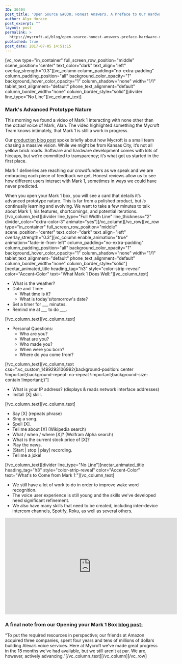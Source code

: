 ```yaml
---
ID: 30404
post_title: 'Open Source &#038; Honest Answers, A Preface to Our Hardware Device'
author: Alyx Horace
post_excerpt: ""
layout: post
permalink: >
  https://mycroft.ai/blog/open-source-honest-answers-preface-hardware-device/
published: true
post_date: 2017-07-05 14:51:15
---
```

[vc_row type="in_container" full_screen_row_position="middle" scene_position="center" text_color="dark" text_align="left" overlay_strength="0.3"][vc_column column_padding="no-extra-padding" column_padding_position="all" background_color_opacity="1" background_hover_color_opacity="1" column_shadow="none" width="1/1" tablet_text_alignment="default" phone_text_alignment="default" column_border_width="none" column_border_style="solid"][divider line_type="No Line"][vc_column_text]
<h3><strong>Mark's Advanced Prototype Nature</strong></h3>
This morning we found a video of Mark 1 interacting with none other than the <em>actual </em>voice of Mark, Alan. The video highlighted something the Mycroft Team knows intimately, that Mark 1 is still a work in progress.

<span style="font-weight: 400;">Our </span><a href="https://mycroft.ai/production-update/"><span style="font-weight: 400;">production blog post</span></a><span style="font-weight: 400;"> spoke briefly about how Mycroft is a small team chasing a massive vision. While we might be from Kansas City, it’s not all yellow brick roads. Software and hardware development comes with lots of hiccups, but we’re committed to transparency; it’s what got us started in the first place. </span>

<span style="font-weight: 400;">Mark 1 deliveries are reaching our crowdfunders as we speak and we are embracing each piece of feedback we get. Honest reviews allow us to see how different users interact with Mark 1, sometimes in ways we could have never predicted. </span>

<span style="font-weight: 400;">When you open your Mark 1 box, you will see a card that details it’s advanced prototype nature. This is far from a polished product, but </span><i><span style="font-weight: 400;">is </span></i><span style="font-weight: 400;">continually learning and evolving. We want to take a few minutes to talk about Mark 1; his features, shortcomings, and potential iterations. </span>[/vc_column_text][divider line_type="Full Width Line" line_thickness="2" divider_color="extra-color-3" animate="yes"][/vc_column][/vc_row][vc_row type="in_container" full_screen_row_position="middle" scene_position="center" text_color="dark" text_align="left" overlay_strength="0.3"][vc_column enable_animation="true" animation="fade-in-from-left" column_padding="no-extra-padding" column_padding_position="all" background_color_opacity="1" background_hover_color_opacity="1" column_shadow="none" width="1/1" tablet_text_alignment="default" phone_text_alignment="default" column_border_width="none" column_border_style="solid"][nectar_animated_title heading_tag="h3" style="color-strip-reveal" color="Accent-Color" text="What Mark 1 Does Well:"][vc_column_text]
<ul>
 	<li>What is the weather?</li>
 	<li>Date and Time:
<ul>
 	<li><span style="font-weight: 400;">What time is it?</span></li>
 	<li><span style="font-weight: 400;">What is today's/tomorrow's date?</span></li>
</ul>
</li>
 	<li><span style="font-weight: 400;">Set a timer for ___ minutes.</span></li>
 	<li><span style="font-weight: 400;">Remind me at <i>___ </i>to do <em>___.</em></span></li>
</ul>
[/vc_column_text][vc_column_text]
<ul>
 	<li><span style="font-weight: 400;">Personal Questions:</span>
<ul>
 	<li>Who are you?</li>
 	<li>What are you?</li>
 	<li>Who made you?</li>
 	<li>When were you born?</li>
 	<li>Where do you come from?</li>
</ul>
</li>
</ul>
[/vc_column_text][vc_column_text css=".vc_custom_1499293106992{background-position: center !important;background-repeat: no-repeat !important;background-size: contain !important;}"]
<ul>
 	<li>What is your IP address? (displays &amp; reads network interface addresses)</li>
 	<li>Install [X] skill.</li>
</ul>
[/vc_column_text][vc_column_text]
<ul>
 	<li><span style="font-weight: 400;">Say [X] (repeats phrase)</span></li>
 	<li><span style="font-weight: 400;">Sing a song.</span></li>
 	<li><span style="font-weight: 400;">Spell [X].</span></li>
 	<li><span style="font-weight: 400;">Tell me about [X] (Wikipedia search)</span></li>
 	<li><span style="font-weight: 400;">What / when / where [X]? (Wolfram Alpha search)</span></li>
 	<li><span style="font-weight: 400;">What is the current stock price of [X]?</span></li>
 	<li><span style="font-weight: 400;">Play the news.</span></li>
 	<li><span style="font-weight: 400;">[Start | stop | play] recording.</span></li>
 	<li><span style="font-weight: 400;">Tell me a joke!</span></li>
</ul>
[/vc_column_text][divider line_type="No Line"][nectar_animated_title heading_tag="h3" style="color-strip-reveal" color="Accent-Color" text="What's to Come from Mark 1:"][vc_column_text]
<ul>
 	<li><span style="font-weight: 400;">We still have a lot of work to do in order to improve wake word recognition. </span></li>
 	<li><span style="font-weight: 400;">The voice user experience is still young and the skills we’ve developed need significant refinement.</span></li>
 	<li><span style="font-weight: 400;">We also have many skills that need to be created, including inter-device intercom channels, Spotify, Roku, as well as several others.</span></li>
</ul>
<iframe src="https://www.youtube.com/embed/Xz3dAAQdqIc" width="560" height="315" frameborder="0" allowfullscreen="allowfullscreen"></iframe>
<h3><strong>A final note from our Opening your Mark 1 Box <a href="https://mycroft.ai/opening-mycroft-mark-1-box/">blog post:</a></strong></h3>
“To put the required resources in perspective; our friends at Amazon acquired three companies, spent four years and tens of millions of dollars building Alexa’s voice services. Here at Mycroft we’ve made great progress in the 18 months we’ve had available, but we still aren’t at par. We are, however, actively advancing.”[/vc_column_text][/vc_column][/vc_row]